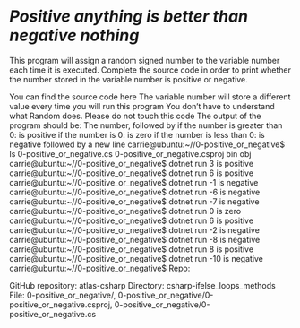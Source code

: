 #  ***Positive anything is better than negative nothing***

This program will assign a random signed number to the variable number each time it is executed. Complete the source code in order to print whether the number stored in the variable number is positive or negative.

You can find the source code here
The variable number will store a different value every time you will run this program
You don’t have to understand what Random does. Please do not touch this code
The output of the program should be:
The number, followed by
if the number is greater than 0: is positive
if the number is 0: is zero
if the number is less than 0: is negative
followed by a new line
carrie@ubuntu:~//0-positive_or_negative$ ls
0-positive_or_negative.cs  0-positive_or_negative.csproj  bin  obj
carrie@ubuntu:~//0-positive_or_negative$ dotnet run
3 is positive
carrie@ubuntu:~//0-positive_or_negative$ dotnet run
6 is positive
carrie@ubuntu:~//0-positive_or_negative$ dotnet run
-1 is negative
carrie@ubuntu:~//0-positive_or_negative$ dotnet run
-6 is negative
carrie@ubuntu:~//0-positive_or_negative$ dotnet run
-7 is negative
carrie@ubuntu:~//0-positive_or_negative$ dotnet run
0 is zero
carrie@ubuntu:~//0-positive_or_negative$ dotnet run
6 is positive
carrie@ubuntu:~//0-positive_or_negative$ dotnet run
-2 is negative
carrie@ubuntu:~//0-positive_or_negative$ dotnet run
-8 is negative
carrie@ubuntu:~//0-positive_or_negative$ dotnet run
8 is positive
carrie@ubuntu:~//0-positive_or_negative$ dotnet run
-10 is negative
carrie@ubuntu:~//0-positive_or_negative$ 
Repo:

GitHub repository: atlas-csharp
Directory: csharp-ifelse_loops_methods
File: 0-positive_or_negative/, 0-positive_or_negative/0-positive_or_negative.csproj, 0-positive_or_negative/0-positive_or_negative.cs
